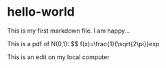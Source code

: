 # hello-world

This is my first markdown file. I am happy...

This is a pdf of N(0,1):
$$
f(x)=\frac{1}{\sqrt{2\pi}}exp

This is an edit on my local computer

